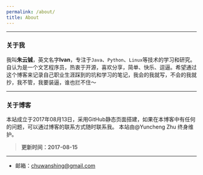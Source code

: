 ```yaml
---
permalink: /about/
title: About
---
```

- - -
### 关于我
我叫**朱云铖**，英文名字**Ivan**，专注于```Java```、```Python```、```Linux```等技术的学习和研究。自认为是一个文艺程序员，热衷于开源，喜欢分享，简单、快乐、逗逼。希望通过这个博客来记录自己职业生涯踩到的坑和学习的笔记，我会的我就写，不会的我就抄，我不管，我要装逼，谁也拦不住～
- - -
### 关于博客
本站成立于2017年08月13日，采用GitHub静态页面搭建，如果在本博客中有任何的问题，可以通过博客的联系方式随时联系我。
本站由@Yuncheng Zhu 终身维护。
>**更新时间：2017-08-15**
- - -
- 邮箱：<chuwanshing@gmail.com>
